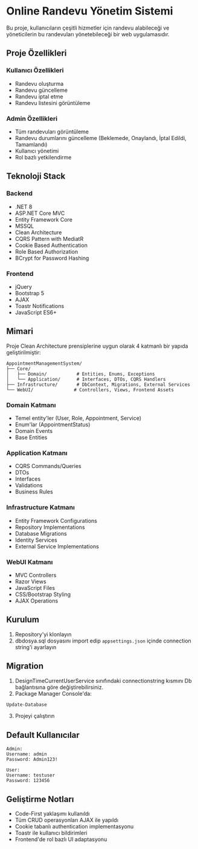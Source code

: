 # Online Randevu Yönetim Sistemi

Bu proje, kullanıcıların çeşitli hizmetler için randevu alabileceği ve yöneticilerin bu randevuları yönetebileceği bir web uygulamasıdır.

## Proje Özellikleri

### Kullanıcı Özellikleri
- Randevu oluşturma
- Randevu güncelleme
- Randevu iptal etme
- Randevu listesini görüntüleme

### Admin Özellikleri
- Tüm randevuları görüntüleme
- Randevu durumlarını güncelleme (Beklemede, Onaylandı, İptal Edildi, Tamamlandı)
- Kullanıcı yönetimi
- Rol bazlı yetkilendirme

## Teknoloji Stack

### Backend
- .NET 8
- ASP.NET Core MVC
- Entity Framework Core
- MSSQL
- Clean Architecture
- CQRS Pattern with MediatR
- Cookie Based Authentication
- Role Based Authorization
- BCrypt for Password Hashing

### Frontend
- jQuery
- Bootstrap 5
- AJAX
- Toastr Notifications
- JavaScript ES6+

## Mimari

Proje Clean Architecture prensiplerine uygun olarak 4 katmanlı bir yapıda geliştirilmiştir:

```
AppointmentManagementSystem/
├── Core/
│   ├── Domain/           # Entities, Enums, Exceptions
│   └── Application/      # Interfaces, DTOs, CQRS Handlers
├── Infrastructure/       # DbContext, Migrations, External Services
└── WebUI/               # Controllers, Views, Frontend Assets
```

### Domain Katmanı
- Temel entity'ler (User, Role, Appointment, Service)
- Enum'lar (AppointmentStatus)
- Domain Events
- Base Entities

### Application Katmanı
- CQRS Commands/Queries
- DTOs
- Interfaces
- Validations
- Business Rules

### Infrastructure Katmanı
- Entity Framework Configurations
- Repository Implementations
- Database Migrations
- Identity Services
- External Service Implementations

### WebUI Katmanı
- MVC Controllers
- Razor Views
- JavaScript Files
- CSS/Bootstrap Styling
- AJAX Operations

## Kurulum

1. Repository'yi klonlayın 
2. dbdosya.sql dosyasını import edip `appsettings.json` içinde connection string'i ayarlayın 
## Migration   
1. DesignTimeCurrentUserService sınıfındaki connectionstring kısmını Db bağlantısına göre değiştirebilirsiniz. 
2. Package Manager Console'da:
```bash
Update-Database
```
3. Projeyi çalıştırın

## Default Kullanıcılar

```
Admin:
Username: admin
Password: Admin123!

User:
Username: testuser
Password: 123456
```
## Geliştirme Notları

- Code-First yaklaşımı kullanıldı
- Tüm CRUD operasyonları AJAX ile yapıldı
- Cookie tabanlı authentication implementasyonu
- Toastr ile kullanıcı bildirimleri
- Frontend'de rol bazlı UI adaptasyonu

 
